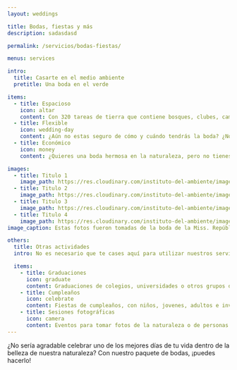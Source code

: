 ```yaml
---
layout: weddings

title: Bodas, fiestas y más
description: sadasdasd

permalink: /servicios/bodas-fiestas/

menus: services

intro:
  title: Casarte en el medio ambiente
  pretitle: Una boda en el verde

items:
  - title: Espacioso
    icon: altar
    content: Con 320 tareas de tierra que contiene bosques, clubes, campos, senderos, lagos y más, encontrarás un lugar agradable para tu ceremonia.  Por ejemplo, podrías usar nuestro club, bajo techo, con espacio para más de 100 personas.
  - title: Flexible
    icon: wedding-day
    content: ¿Aún no estas seguro de cómo y cuándo tendrás la boda? ¿No sabes cuanta gente vendrá ni que comida harás? No te preocupes, somos flexibles. Solamente déjanos saber dos semanas antes y te ayudaremos.
  - title: Económico
    icon: money
    content: ¿Quieres una boda hermosa en la naturaleza, pero no tienes mucho dinero? No te preocupes, tenemos el plan perfecto para ti. Aunque nuestro campus puede ofrecerte mucho, nuestros precios son moderados y justos.

images:
  - title: Titulo 1
    image_path: https://res.cloudinary.com/instituto-del-ambiente/image/upload/q_80/pages/boda-1.jpg
  - title: Titulo 2
    image_path: https://res.cloudinary.com/instituto-del-ambiente/image/upload/q_80/pages/boda-2.jpg
  - title: Titulo 3
    image_path: https://res.cloudinary.com/instituto-del-ambiente/image/upload/q_80/pages/boda-3.jpg
  - title: Titulo 4
    image_path: https://res.cloudinary.com/instituto-del-ambiente/image/upload/q_80/pages/boda-4.jpg
image_caption: Estas fotos fueron tomadas de la boda de la Miss. República Dominicana Kimberly Castillo.

others:
  title: Otras actividades
  intro: No es necesario que te cases aquí para utilizar nuestros servicios. ¿Quiéres tomar fotos en la naturaleza o celebrar algo? ¡Hablemos!

  items:
    - title: Graduaciones
      icon: graduate
      content: Graduaciones de colegios, universidades o otros grupos de personas que quieren celebrar. 
    - title: Cumpleaños
      icon: celebrate
      content: Fiestas de cumpleaños, con niños, jovenes, adultos e invitados.
    - title: Sesiones fotográficas
      icon: camera
      content: Eventos para tomar fotos de la naturaleza o de personas con la naturaleza.
---
```


¿No sería agradable celebrar uno de los mejores días de tu vida dentro de la belleza de nuestra naturaleza? Con nuestro paquete de bodas, ¡puedes hacerlo!